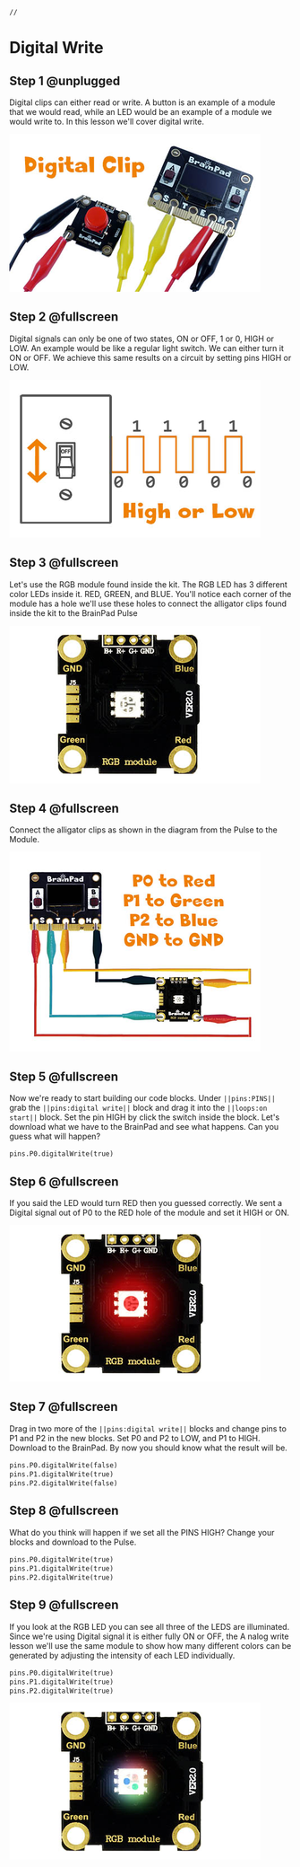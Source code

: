 ```template
//
```



# Digital Write

## Step 1 @unplugged
Digital clips can either read or write. A button is an example of a module that we would read, while an LED would be an example of a module we would write to. In this lesson we'll cover digital write.

![BrainClip Button Module](docs/static/images/digitalclip.jpg)


## Step 2 @fullscreen
Digital signals can only be one of two states, ON or OFF, 1 or 0, HIGH or LOW. An example would be like a regular light switch. We can either turn it ON or OFF. We achieve this same results on a circuit by setting pins HIGH or LOW. 

![Digital Signal](docs/static/images/digital1.jpg)

## Step 3 @fullscreen
Let's use the RGB module found inside the kit. The RGB LED has 3 different color LEDs inside it. RED, GREEN, and BLUE. You'll notice each corner of the module has a hole we'll use these holes to connect the alligator clips found inside the kit to the BrainPad Pulse 

![BrainClip RGB Module](docs/static/images/rgbmodule.jpg)

## Step 4 @fullscreen
Connect the alligator clips as shown in the diagram from the Pulse to the Module.

 ![RGB Module Wiring Diagram](docs/static/images/clipdiagram1.jpg)

## Step 5 @fullscreen
Now we're ready to start building our code blocks. Under ``||pins:PINS||`` grab the ``||pins:digital write||`` block and drag it into the ``||loops:on start||`` block. Set the pin HIGH by click the switch inside the block. Let's download what we have to the BrainPad and see what happens. Can you guess what will happen?

 ```blocks
pins.P0.digitalWrite(true)
```

## Step 6 @fullscreen
If you said the LED would turn RED then you guessed correctly. We sent a Digital signal out of P0 to the RED hole of the module and set it HIGH or ON. 

![RGB Module Wiring Diagram](docs/static/images/redLed.jpg)

## Step 7 @fullscreen
Drag in two more of the ``||pins:digital write||`` blocks and change pins to P1 and P2 in the new blocks. Set P0 and P2 to LOW, and P1 to HIGH. Download to the BrainPad. By now you should know what the result will be. 

 ```blocks
pins.P0.digitalWrite(false)
pins.P1.digitalWrite(true)
pins.P2.digitalWrite(false)
```

## Step 8 @fullscreen
What do you think will happen if we set all the PINS HIGH? Change your blocks and download to the Pulse.  

```blocks
pins.P0.digitalWrite(true)
pins.P1.digitalWrite(true)
pins.P2.digitalWrite(true)
```

## Step 9 @fullscreen
If you look at the RGB LED you can see all three of the LEDS are illuminated. Since we're using Digital signal it is either fully ON or OFF, the A nalog write lesson we'll use the same module to show how many different colors can be generated by adjusting the intensity of each LED individually.   

```blocks
pins.P0.digitalWrite(true)
pins.P1.digitalWrite(true)
pins.P2.digitalWrite(true)
```

![RGB Module Wiring Diagram](docs/static/images/rgbLED.jpg)